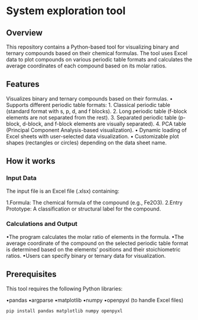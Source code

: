 # System exploration tool


## **Overview**
This repository contains a Python-based tool for visualizing binary and ternary compounds based on their chemical formulas. The tool uses Excel data to plot compounds on various periodic table formats and calculates the average coordinates of each compound based on its molar ratios.

## **Features**
Visualizes binary and ternary compounds based on their formulas.
	•	Supports different periodic table formats:
	1.	Classical periodic table (standard format with s, p, d, and f blocks).
	2.	Long periodic table (f-block elements are not separated from the rest).
	3.	Separated periodic table (p-block, d-block, and f-block elements are visually separated).
	4.	PCA table (Principal Component Analysis-based visualization).
	•	Dynamic loading of Excel sheets with user-selected data visualization.
	•	Customizable plot shapes (rectangles or circles) depending on the data sheet name.

## **How it works**

### Input Data

The input file is an Excel file (.xlsx) containing:

1.Formula: The chemical formula of the compound (e.g., Fe2O3).
2.Entry Prototype: A classification or structural label for the compound.

### Calculations and Output

•The program calculates the molar ratio of elements in the formula.
•The average coordinate of the compound on the selected periodic table format is determined based on the elements’ positions and their stoichiometric ratios.
•Users can specify binary or ternary data for visualization.


## **Prerequisites**
This tool requires the following Python libraries:

•pandas
•argparse
•matplotlib
•numpy
•openpyxl (to handle Excel files)

	pip install pandas matplotlib numpy openpyxl


